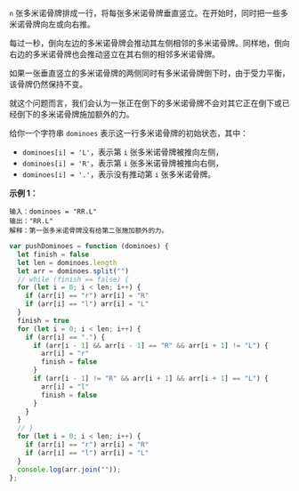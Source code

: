 `n` 张多米诺骨牌排成一行，将每张多米诺骨牌垂直竖立。在开始时，同时把一些多米诺骨牌向左或向右推。

每过一秒，倒向左边的多米诺骨牌会推动其左侧相邻的多米诺骨牌。同样地，倒向右边的多米诺骨牌也会推动竖立在其右侧的相邻多米诺骨牌。

如果一张垂直竖立的多米诺骨牌的两侧同时有多米诺骨牌倒下时，由于受力平衡， 该骨牌仍然保持不变。

就这个问题而言，我们会认为一张正在倒下的多米诺骨牌不会对其它正在倒下或已经倒下的多米诺骨牌施加额外的力。

给你一个字符串 `dominoes` 表示这一行多米诺骨牌的初始状态，其中：

- `dominoes[i] = 'L'`，表示第 `i` 张多米诺骨牌被推向左侧，
- `dominoes[i] = 'R'`，表示第 `i` 张多米诺骨牌被推向右侧，
- `dominoes[i] = '.'`，表示没有推动第 `i` 张多米诺骨牌。

**示例 1：**

```
输入：dominoes = "RR.L"
输出："RR.L"
解释：第一张多米诺骨牌没有给第二张施加额外的力。
```

```jsx
var pushDominoes = function (dominoes) {
  let finish = false
  let len = dominoes.length
  let arr = dominoes.split("")
  // while (finish == false) {
  for (let i = 0; i < len; i++) {
    if (arr[i] == "r") arr[i] = "R"
    if (arr[i] == "l") arr[i] = "L"
  }
  finish = true
  for (let i = 0; i < len; i++) {
    if (arr[i] == ".") {
      if (arr[i - 1] && arr[i - 1] == "R" && arr[i + 1] != "L") {
        arr[i] = "r"
        finish = false
      }
      if (arr[i - 1] != "R" && arr[i + 1] && arr[i + 1] == "L") {
        arr[i] = "l"
        finish = false
      }
    }
  }
  // }
  for (let i = 0; i < len; i++) {
    if (arr[i] == "r") arr[i] = "R"
    if (arr[i] == "l") arr[i] = "L"
  }
  console.log(arr.join(""));
};
```
